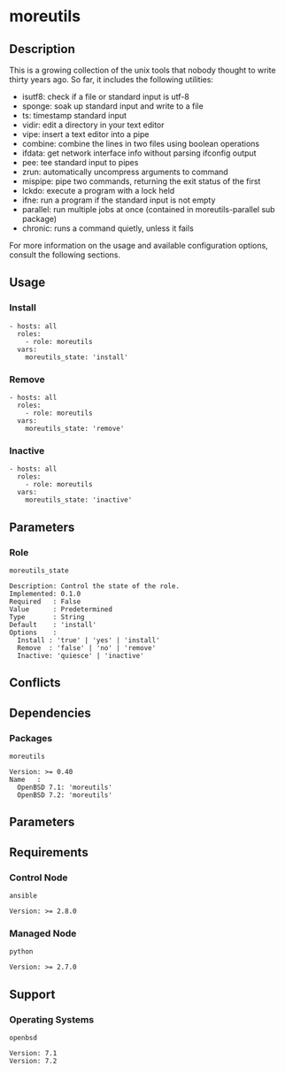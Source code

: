 # moreutils

## Description

This is a growing collection of the unix tools that nobody thought to write
thirty years ago.
So far, it includes the following utilities:
- isutf8: check if a file or standard input is utf-8
- sponge: soak up standard input and write to a file
- ts: timestamp standard input
- vidir: edit a directory in your text editor
- vipe: insert a text editor into a pipe
- combine: combine the lines in two files using boolean operations
- ifdata: get network interface info without parsing ifconfig output
- pee: tee standard input to pipes
- zrun: automatically uncompress arguments to command
- mispipe: pipe two commands, returning the exit status of the first
- lckdo: execute a program with a lock held
- ifne: run a program if the standard input is not empty
- parallel: run multiple jobs at once (contained in moreutils-parallel sub
  package)
- chronic: runs a command quietly, unless it fails

For more information on the usage and available configuration options,
consult the following sections.

## Usage

### Install

```
- hosts: all
  roles:
    - role: moreutils
  vars:
    moreutils_state: 'install'
```

### Remove

```
- hosts: all
  roles:
    - role: moreutils
  vars:
    moreutils_state: 'remove'
```

### Inactive

```
- hosts: all
  roles:
    - role: moreutils
  vars:
    moreutils_state: 'inactive'
```

## Parameters

### Role

`moreutils_state`

    Description: Control the state of the role.
    Implemented: 0.1.0
    Required   : False
    Value      : Predetermined
    Type       : String
    Default    : 'install'
    Options    :
      Install : 'true' | 'yes' | 'install'
      Remove  : 'false' | 'no' | 'remove'
      Inactive: 'quiesce' | 'inactive'

## Conflicts

## Dependencies

### Packages

`moreutils`

    Version: >= 0.40
    Name   :
      OpenBSD 7.1: 'moreutils'
      OpenBSD 7.2: 'moreutils'

## Parameters

## Requirements

### Control Node

`ansible`

    Version: >= 2.8.0

### Managed Node

`python`

    Version: >= 2.7.0

## Support

### Operating Systems

`openbsd`

    Version: 7.1
    Version: 7.2
